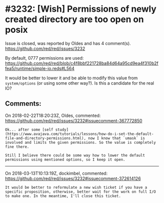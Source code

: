
#3232: [Wish] Permissions of newly created directory are too open on posix
================================================================================
Issue is closed, was reported by Oldes and has 4 comment(s).
<https://github.com/red/red/issues/3232>

By default, 0777 permissions are used:
https://github.com/red/red/blob/c4f8bbf221728ba84d64a95cd9ea4f310b2ffea5/runtime/simple-io.reds#L564

It would be better to lower it and be able to modify this value from `system/options` (or using some other way?). Is this a candidate for the real IO?


Comments:
--------------------------------------------------------------------------------

On 2018-02-22T18:20:23Z, Oldes, commented:
<https://github.com/red/red/issues/3232#issuecomment-367772850>

    Ok... after some [self study](https://www.avajava.com/tutorials/lessons/how-do-i-set-the-default-file-and-directory-permissions.html), now I know that `umask` is involved and limits the given permissions. So the value is completely fine there.
    
    Still I believe there could be some way how to lower the default permissions using mentioned options, so I keep it open.

--------------------------------------------------------------------------------

On 2018-03-13T10:13:19Z, dockimbel, commented:
<https://github.com/red/red/issues/3232#issuecomment-372614126>

    It would be better to reformulate a new wish ticket if you have a specific proposition, otherwise, better wait for the work on full I/O to make one. In the meantime, I'll close this ticket.

